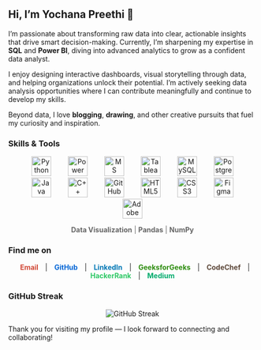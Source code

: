 ## Hi, I’m Yochana Preethi 👋

I’m passionate about transforming raw data into clear, actionable insights that drive smart decision-making. Currently, I’m sharpening my expertise in **SQL** and **Power BI**, diving into advanced analytics to grow as a confident data analyst.

I enjoy designing interactive dashboards, visual storytelling through data, and helping organizations unlock their potential. I’m actively seeking data analysis opportunities where I can contribute meaningfully and continue to develop my skills.

Beyond data, I love **blogging**, **drawing**, and other creative pursuits that fuel my curiosity and inspiration.

### Skills & Tools

<p align="center">
  <img src="https://cdn.jsdelivr.net/gh/devicons/devicon/icons/python/python-original.svg" alt="Python" width="40" height="40" style="margin:0 15px"/>
  <img src="https://cdn.jsdelivr.net/gh/devicons/devicon/icons/powerbi/powerbi-original.svg" alt="Power BI" width="40" height="40" style="margin:0 15px"/>
  <img src="https://cdn.jsdelivr.net/gh/devicons/devicon/icons/microsoftexcel/microsoftexcel-original.svg" alt="MS Excel" width="40" height="40" style="margin:0 15px"/>
  <img src="https://cdn.jsdelivr.net/gh/devicons/devicon/icons/tableau/tableau-original.svg" alt="Tableau" width="40" height="40" style="margin:0 15px"/>
  <img src="https://cdn.jsdelivr.net/gh/devicons/devicon/icons/mysql/mysql-original.svg" alt="MySQL" width="40" height="40" style="margin:0 15px"/>
  <img src="https://cdn.jsdelivr.net/gh/devicons/devicon/icons/postgresql/postgresql-original.svg" alt="PostgreSQL" width="40" height="40" style="margin:0 15px"/>
  <img src="https://cdn.jsdelivr.net/gh/devicons/devicon/icons/java/java-original.svg" alt="Java" width="40" height="40" style="margin:0 15px"/>
  <img src="https://cdn.jsdelivr.net/gh/devicons/devicon/icons/cplusplus/cplusplus-original.svg" alt="C++" width="40" height="40" style="margin:0 15px"/>
  <img src="https://cdn.jsdelivr.net/gh/devicons/devicon/icons/github/github-original.svg" alt="GitHub" width="40" height="40" style="margin:0 15px"/>
  <img src="https://cdn.jsdelivr.net/gh/devicons/devicon/icons/html5/html5-original.svg" alt="HTML5" width="40" height="40" style="margin:0 15px"/>
  <img src="https://cdn.jsdelivr.net/gh/devicons/devicon/icons/css3/css3-original.svg" alt="CSS3" width="40" height="40" style="margin:0 15px"/>
  <img src="https://cdn.jsdelivr.net/gh/devicons/devicon/icons/figma/figma-original.svg" alt="Figma" width="40" height="40" style="margin:0 15px"/>
  <img src="https://cdn.jsdelivr.net/gh/devicons/devicon/icons/illustrator/illustrator-original.svg" alt="Adobe Illustrator" width="40" height="40" style="margin:0 15px"/>
</p>

<p align="center" style="font-size:14px; color:#666;">
  <strong>Data Visualization</strong> | <strong>Pandas</strong> | <strong>NumPy</strong>
</p>

### Find me on

<p align="center">
  <a href="mailto:yochanapreethi2807@gmail.com" style="margin: 0 10px; text-decoration:none; color:#d14836; font-weight:bold;">Email</a> | 
  <a href="https://github.com/yochanapreethi" target="_blank" rel="noopener noreferrer" style="margin: 0 10px; text-decoration:none; color:#0366d6; font-weight:bold;">GitHub</a> | 
  <a href="https://linkedin.com/in/yochanapreethi" target="_blank" rel="noopener noreferrer" style="margin: 0 10px; text-decoration:none; color:#0077b5; font-weight:bold;">LinkedIn</a> | 
  <a href="https://auth.geeksforgeeks.org/user/yochanapreethi" target="_blank" rel="noopener noreferrer" style="margin: 0 10px; text-decoration:none; color:#2d8c0f; font-weight:bold;">GeeksforGeeks</a> | 
  <a href="https://www.codechef.com/users/yochanapreethi" target="_blank" rel="noopener noreferrer" style="margin: 0 10px; text-decoration:none; color:#5b4638; font-weight:bold;">CodeChef</a> | 
  <a href="https://www.hackerrank.com/yochanapreethi" target="_blank" rel="noopener noreferrer" style="margin: 0 10px; text-decoration:none; color:#2ec866; font-weight:bold;">HackerRank</a> | 
  <a href="https://medium.com/yochanapreethi" target="_blank" rel="noopener noreferrer" style="margin: 0 10px; text-decoration:none; color:#00ab6c; font-weight:bold;">Medium</a>
</p>

### GitHub Streak

<p align="center">
  <img src="https://github-readme-streak-stats.herokuapp.com/?user=yochanapreethi&theme=dark&hide_border=true" alt="GitHub Streak" />
</p>

Thank you for visiting my profile — I look forward to connecting and collaborating!
